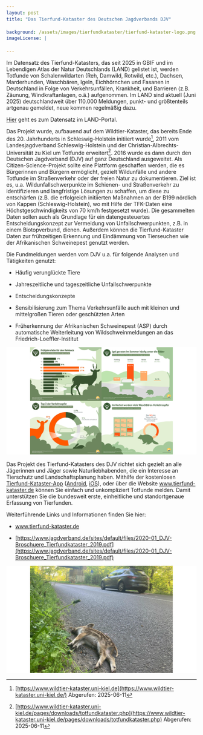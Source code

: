 ```yaml
---
layout: post 
title: "Das Tierfund-Kataster des Deutschen Jagdverbands DJV"

background: /assets/images/tierfundkataster/tierfund-kataster-logo.png
imageLicense: |
  
---
```

Im Datensatz des Tierfund-Katasters, das seit 2025 in GBIF und im Lebendigen Atlas der Natur Deutschlands (LAND)
gelistet ist, werden Totfunde von Schalenwildarten (Reh, Damwild, Rotwild, etc.), Dachsen, Marderhunden, Waschbären, Igeln, Eichhörnchen und Fasanen in Deutschland in Folge von Verkehrsunfällen, Krankheit, und Barrieren (z.B. Zäunung, Windkraftanlagen, o.ä.) aufgenommen.
Im LAND sind aktuell (Juni 2025) deutschlandweit über 110.000 Meldungen, punkt- und größtenteils artgenau gemeldet, neue kommen regelmäßig dazu.

[Hier](https://land.gbif.de/occurrence/search/?datasetKey=94596968-b143-4622-9b66-01a733bccc33) geht es zum Datensatz im LAND-Portal.

Das Projekt wurde, aufbauend auf dem Wildtier-Kataster, das bereits Ende des 20. Jahrhunderts in Schleswig-Holstein initiiert wurde[^1], 2011 vom Landesjagdverband Schleswig-Holstein und der Christian-Albrechts-Universität zu Kiel um Totfunde erweitert[^2].
2016 wurde es dann durch den Deutschen Jagdverband (DJV) auf ganz Deutschland ausgeweitet.
Als Citizen-Science-Projekt sollte eine Plattform geschaffen werden, die es Bürgerinnen und Bürgern ermöglicht, gezielt Wildunfälle und andere Totfunde im Straßenverkehr oder der freien Natur zu dokumentieren.
Ziel ist es, u.a. Wildunfallschwerpunkte im Schienen- und Straßenverkehr zu identifizieren und langfristige Lösungen zu schaffen, um diese zu entschärfen (z.B. die erfolgreich initiierten Maßnahmen an der B199 nördlich von Kappen (Schleswig-Holstein), wo mit Hilfe der TFK-Daten eine Höchstgeschwindigkeits von 70 km/h festgesetzt wurde).
Die gesammelten Daten sollen auch als Grundlage für ein datengesteuertes Entscheidungskonzept zur Vermeidung von Unfallschwerpunkten, z.B. in einem Biotopverbund, dienen.
Außerdem können die Tierfund-Kataster Daten zur frühzeitigen Erkennung und Eindämmung von Tierseuchen wie der Afrikanischen Schweinepest genutzt werden.

Die Fundmeldungen werden vom DJV u.a. für folgende Analysen und
Tätigkeiten genutzt:

- Häufig verunglückte Tiere

- Jahreszeitliche und tageszeitliche Unfallschwerpunkte

- Entscheidungskonzepte

- Sensibilisierung zum Thema Verkehrsunfälle auch mit kleinen und
  mittelgroßen Tieren oder geschützten Arten

- Früherkennung der Afrikanischen Schweinepest (ASP) durch automatische
  Weiterleitung von Wildschweinmeldungen an das
  Friedrich-Loeffler-Institut

![Statistiken](/assets/images/tierfundkataster/statistiken.svg)

Das Projekt des Tierfund-Katasters des DJV richtet sich gezielt an alle Jägerinnen und Jäger sowie Naturliebhabenden, die ein Interesse an Tierschutz und Landschaftsplanung haben.
Mithilfe der kostenlosen [Tierfund-Kataster-App](https://www.youtube.com/watch?v=nb2DRcV1qj8) ([Android](https://play.google.com/store/apps/details?id=de.duf.totfund&hl=de&pli=1), [iOS](https://apps.apple.com/de/app/tfk/id551640662)), oder über die Website www.tierfund-kataster.de können Sie einfach und unkompliziert Totfunde melden.
Damit unterstützen Sie die bundesweit erste, einheitliche und standortgenaue Erfassung von Tierfunden.

Weiterführende Links und Informationen finden Sie hier:

- www.tierfund-kataster.de

- [https://www.jagdverband.de/sites/default/files/2020-01_DJV-Broschuere_Tierfundkataster_2019.pdf](https://www.jagdverband.de/sites/default/files/2020-01_DJV-Broschuere_Tierfundkataster_2019.pdf)

![Quelle: Ponick/DJV](/assets/images/tierfundkataster/ferkel_am_strassenrand.svg "Quelle: Ponick/DJV") 

[^1]: [https://www.wildtier-kataster.uni-kiel.de](https://www.wildtier-kataster.uni-kiel.de/)
    Abgerufen: 2025-06-11

[^2]: [https://www.wildtier-kataster.uni-kiel.de/pages/downloads/totfundkataster.php](https://www.wildtier-kataster.uni-kiel.de/pages/downloads/totfundkataster.php)
    Abgerufen: 2025-06-11
